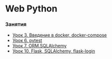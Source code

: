 # Web Python


### Занятия

- [Урок 3. Введение в docker, docker-compose](lessons/lesson.3/)
- [Урок 6. pytest](lessons/lesson.6/)
- [Урок 7. ORM.SQLAlchemy](lessons/lesson.7/)
- [Урок 10. Flask, SQLAlchemy, flask-login](lessons/lesson.10/)
